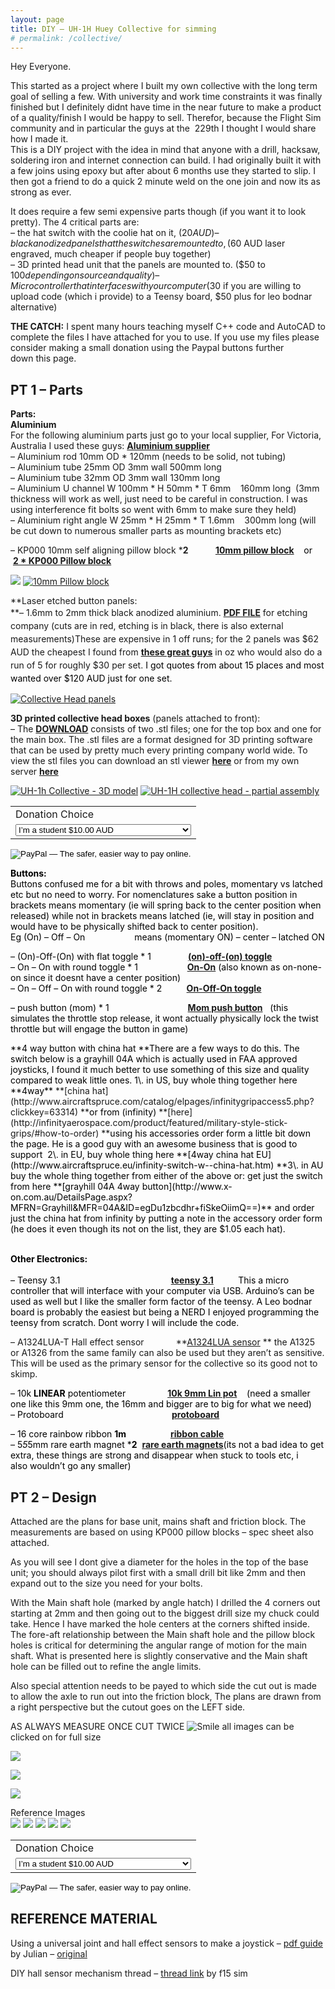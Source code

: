 ```yaml
---
layout: page
title: DIY – UH-1H Huey Collective for simming
# permalink: /collective/
---
```



Hey Everyone.

This started as a project where I built my own collective with the long term goal of selling a few. With university and work time constraints it was finally finished but I definitely didnt have time in the near future to make a product of a quality/finish I would be happy to sell. Therefor, because the Flight Sim community and in particular the guys at the  229th I thought I would share how I made it.  
This is a DIY project with the idea in mind that anyone with a drill, hacksaw, soldering iron and internet connection can build. I had originally built it with a few joins using epoxy but after about 6 months use they started to slip. I then got a friend to do a quick 2 minute weld on the one join and now its as strong as ever.

It does require a few semi expensive parts though (if you want it to look pretty). The 4 critical parts are:  
– the hat switch with the coolie hat on it, ($20 AUD)  
– black anodized panels that the switches are mounted to, ($60 AUD laser engraved, much cheaper if people buy together)  
– 3D printed head unit that the panels are mounted to. ($50 to $100 depending on source and quality)  
– Micro controller that interfaces with your computer  ($30 if you are willing to upload code (which i provide) to a Teensy board, $50 plus for leo bodnar alternative)

**THE CATCH:** I spent many hours teaching myself C++ code and AutoCAD to complete the files I have attached for you to use. If you use my files please consider making a small donation using the Paypal buttons further down this page.

## **PT 1 – Parts**

**Parts:**  
**Aluminium**  
For the following aluminium parts just go to your local supplier, For Victoria, Australia I used these guys: **[Aluminium supplier](http://www.whitepages.com.au/business-listing/just-aluminium-1264010/south-geelong-vic)**  
– Aluminium rod 10mm OD * 120mm (needs to be solid, not tubing)  
– Aluminium tube 25mm OD 3mm wall 500mm long  
– Aluminium tube 32mm OD 3mm wall 130mm long  
– Aluminium U channel W 100mm * H 50mm * T 6mm    160mm long  (3mm thickness will work as well, just need to be careful in construction. I was using interference fit bolts so went with 6mm to make sure they held)  
– Aluminium right angle W 25mm * H 25mm * T 1.6mm    300mm long (will be cut down to numerous smaller parts as mounting brackets etc)

– KP000 10mm self aligning pillow block ***2**           <span style="color: #000000;">[**10mm pillow block**](http://www.ebay.com.au/itm/10-mm-Self-Aligning-Pillow-Block-Ball-Bearing-KP000-Australian-Seller-/331328551127?pt=LH_DefaultDomain_15&hash=item4d24b878d7)    or      **[2 * KP000 Pillow block](http://www.ebay.com.au/itm/2pc-10mm-KP000-Mounted-Ball-Bearing-Block-KP-Serials-/281492884061?hash=item418a488a5d)**</span>

[![](http://i763.photobucket.com/albums/xx274/taccca/229th/Huey%20Collective/Design/th_pillow%20block%20specks.jpg)](http://s763.photobucket.com/user/taccca/media/229th/Huey%20Collective/Design/pillow%20block%20specks.jpg.html) [![10mm Pillow block](http://damienstpierre.com/blog/wp-content/uploads/2016/02/10mm-Pillow-block-e1456144389955-150x150.jpg)](http://damienstpierre.com/blog/wp-content/uploads/2016/02/10mm-Pillow-block-e1456144389955.jpg)

**Laser etched button panels:  
**<span style="line-height: 1.5;">– 1.6mm to 2mm thick black anodized aluminium.</span> **[PDF FILE](http://www.damienstpierre.com/downloads/Collective%20Button%20Panels.pdf)** <span style="line-height: 1.5;">for etching company (cuts are in red, etching is in black, there is also external measurements)</span><span style="line-height: 1.5;">These are expensive in 1 off runs; for the 2 panels was $62 AUD the cheapest I found from</span> [**these great guys**](http://www.graphicengraving.com.au/contactus.htm)<span style="line-height: 1.5;"> in oz who would also do a run of 5 for roughly $30 per set. </span><span style="color: #000000; line-height: 1.5;">I got quotes from about 15 places and most wanted over $120 AUD just for one set.</span>

[![Collective Head panels](http://damienstpierre.com/blog/wp-content/uploads/2016/02/Front-Panel-1-150x150.png)](http://damienstpierre.com/blog/wp-content/uploads/2016/02/Front-Panel-1.png)

**3D printed collective head boxes** (panels attached to front):  
– The **[DOWNLOAD](http://www.damienstpierre.com/downloads/Collective_STLs.rar)** consists of two .stl files; one for the top box and one for the main box. The .stl files are a format designed for 3D printing software that can be used by pretty much every printing company world wide. To view the stl files you can download an stl viewer **[here](http://www.freestlview.com/)** or from my own server **[here](http://www.damienstpierre.com/downloads/STLView.rar)**

[![UH-1h Collective - 3D model](http://damienstpierre.com/blog/wp-content/uploads/2016/02/Untitled1-150x150.jpg)](http://damienstpierre.com/blog/wp-content/uploads/2016/02/Untitled1.jpg) [![UH-1H collective head - partial assembly](http://damienstpierre.com/blog/wp-content/uploads/2016/02/IMG_1077-150x150.jpg)](http://damienstpierre.com/blog/wp-content/uploads/2016/02/IMG_1077.jpg)

<form action="https://www.paypal.com/cgi-bin/webscr" method="post" target="paypal"><input name="cmd" type="hidden" value="_s-xclick">  
<input name="hosted_button_id" type="hidden" value="EAGM479JS3URL">

<table class="table table-hover">

<tbody>

<tr>

<td><input name="on0" type="hidden" value="Donation Choice">Donation Choice</td>

</tr>

<tr>

<td><select name="os0"><option value="I'm a student">I’m a student $10.00 AUD</option><option value="I'm working">I’m working $20.00 AUD</option><option value="I appreciate the time you put in">I appreciate the time you put in $40.00 AUD</option><option value="I game with a 40">I game with a 40″+ monitor $60.00 AUD</option></select></td>

</tr>

</tbody>

</table>

<input name="currency_code" type="hidden" value="AUD">  
<input alt="PayPal — The safer, easier way to pay online." name="submit" src="https://www.paypalobjects.com/en_AU/i/btn/btn_cart_LG.gif" type="image">  
</form>

**<span style="color: #000000;">Buttons:</span>**  
<span style="color: #000000;">Buttons confused me for a bit with throws and poles, momentary vs latched etc but no need to worry. For nomenclatures sake a button position in brackets means momentary (ie will spring back to the center position when released) while not in brackets means latched (ie, will stay in position and would have to be physically shifted back to center position).</span>  
<span style="color: #000000;">Eg (On) – Off – On                    means (momentary ON) – center – latched ON</span>

<span style="color: #000000;">– (On)-Off-(On) with flat toggle * 1               [**(on)-off-(on) toggle**](http://au.element14.com/multicomp/1ms4t6b11m1qe/switch-spdt/dp/9473637)</span>  
<span style="color: #000000;">– On – On with round toggle * 1                    [**On-On**](http://au.element14.com/multicomp/1ms1t1b5m1qe/switch-spdt-2-0a-250v/dp/947337802) (also known as on-none-on since it doesnt have a center position)      </span>  
<span style="color: #000000;">– On – Off – On with round toggle * 2          [**On-Off-On toggle**](http://au.element14.com/multicomp/1ms3t1b5m1qe/switch-spdt-on-off-on-5a-28vdc/dp/947338602)</span>

<span style="color: #000000;">– push button (mom) * 1                                [**Mom push button**](http://au.element14.com/multicomp/r13-502a-05-b/switch-spst-3a-125v-solder/dp/1634622?Ntt=R13-502A-05-B)   (this simulates the throttle stop release, it wont actually physically lock the twist throttle but will engage the button in game)</span>

<span style="color: #000000;">  
**4 way button with china hat  
**There are a few ways to do this. The switch below is a grayhill 04A which is actually used in FAA approved joysticks, I found it much better to use something of this size and quality compared to weak little ones.  
1\. in US, buy whole thing together here **4way** </span>**[china hat](http://www.aircraftspruce.com/catalog/elpages/infinitygripaccess5.php?clickkey=63314) **<span style="color: #000000;">or from (infinity) </span>**[here](http://infinityaerospace.com/product/featured/military-style-stick-grips/#how-to-order) **<span style="color: #000000;">using his accessories order form a little bit down the page. He is a good guy with an awesome business that is good to support </span>  
<span style="color: #000000;">2\. in EU, buy whole thing here **[4way china hat EU](http://www.aircraftspruce.eu/infinity-switch-w--china-hat.htm)  
**3\. in AU buy the whole thing together from either of the above or:  
get just the switch from here **[grayhill 04A 4way button](http://www.x-on.com.au/DetailsPage.aspx?MFRN=Grayhill&MFR=04A&ID=egDu1zbcdhr+fiSkeOiimQ==)** and order just the china hat from infinity by putting a note in the accessory order form (he does it even though its not on the list, they are $1.05 each hat).                                     </span>

**<span style="color: #000000;">Other Electronics:  
</span>**  
<span style="color: #000000;">– Teensy 3.1                                             **[teensy 3.1](http://littlebirdelectronics.com.au/products/teensy-3-1)**          This a micro controller that will interface with your computer via USB. Arduino’s can be used as well but I like the smaller form factor of the teensy. A Leo bodnar board is probably the easiest but being a NERD I enjoyed programming the teensy from scratch. Dont worry I will include the code.</span>

– A1324LUA-T Hall effect sensor             **[A1324LUA sensor](http://au.element14.com/allegro-microsystems/a1324lua-t/ic-sensor-hall-effect--nw/dp/2336862) ** the A1325 or A1326 from the same family can also be used but they aren’t as sensitive. This will be used as the primary sensor for the collective so its good not to skimp.

<span style="color: #000000;">– 10k **LINEAR** potentiometer                 [**10k 9mm Lin pot**](http://www.jaycar.com.au/Passive-Components/Resistors/Potentiometers/10K-9mm-Square-Potentiometer-Linear-Single-Gang-(B)/p/RP8510)    (need a smaller one like this 9mm one, the 16mm and bigger are to big for what we need)</span>  
<span style="color: #000000;">– Protoboard                                            [**protoboard**](http://www.ebay.com.au/itm/10Pcs-DIY-Prototype-Paper-PCB-Universal-Experiment-Matrix-Circuit-Board-5x7cm-OK-/251730812866?hash=item3a9c535fc2)</span>

<span style="color: #000000;">– 16 core rainbow ribbon **1m**                  **[ribbon cable](http://www.jaycar.com.au/Wire%2C-Cable-%26-Accessories/Communication-Cable/IDC/Rainbow-Cable-16-Core/p/WM4516)**</span>  
<span style="color: #000000;">– 5*5*5mm rare earth magnet ***2**  [**rare earth magnets**](http://www.ebay.com.au/itm/27-Cube-Rare-Earth-Neodymium-Magnets-N50-5mm-x-5mm-x-5mm-/290916003382?hash=item43bbf1ee36)(its not a bad idea to get extra, these things are strong and disappear when stuck to tools etc, i also wouldn’t go any smaller)</span>

## **PT 2 – Design**

Attached are the plans for base unit, mains shaft and friction block. The measurements are based on using KP000 pillow blocks – spec sheet also attached.

As you will see I dont give a diameter for the holes in the top of the base unit; you should always pilot first with a small drill bit like 2mm and then expand out to the size you need for your bolts.

With the Main shaft hole (marked by angle hatch) I drilled the 4 corners out starting at 2mm and then going out to the biggest drill size my chuck could take. Hence I have marked the hole centers at the corners shifted inside. The fore-aft relationship between the Main shaft hole and the pillow block holes is critical for determining the angular range of motion for the main shaft. What is presented here is slightly conservative and the Main shaft hole can be filled out to refine the angle limits.

Also special attention needs to be payed to which side the cut out is made to allow the axle to run out into the friction block, The plans are drawn from a right perspective but the cutout goes on the LEFT side.

AS ALWAYS MEASURE ONCE CUT TWICE ![Smile](http://illiweb.com/fa/i/smiles/icon_smile.gif) all images can be clicked on for full size

[![](http://i763.photobucket.com/albums/xx274/taccca/229th/Huey%20Collective/Design/Collective%20Design-1-2.jpg)](http://s763.photobucket.com/user/taccca/media/229th/Huey%20Collective/Design/Collective%20Design-1-2.jpg.html)

[![](http://i763.photobucket.com/albums/xx274/taccca/229th/Huey%20Collective/Design/Collective%20Design-2.jpg)](http://s763.photobucket.com/user/taccca/media/229th/Huey%20Collective/Design/Collective%20Design-2.jpg.html)

[![](http://i763.photobucket.com/albums/xx274/taccca/229th/Huey%20Collective/Design/Collective%20Design-3.jpg)](http://s763.photobucket.com/user/taccca/media/229th/Huey%20Collective/Design/Collective%20Design-3.jpg.html)

Reference Images  
[![](http://i763.photobucket.com/albums/xx274/taccca/229th/Huey%20Collective/Design/th_pillow%20block%20specks.jpg)](http://s763.photobucket.com/user/taccca/media/229th/Huey%20Collective/Design/pillow%20block%20specks.jpg.html) [![](http://i763.photobucket.com/albums/xx274/taccca/229th/Huey%20Collective/th_Collective-1091.jpg)](http://s763.photobucket.com/user/taccca/media/229th/Huey%20Collective/Collective-1091.jpg.html) [![](http://i763.photobucket.com/albums/xx274/taccca/229th/Huey%20Collective/th_Collective-1093.jpg)](http://s763.photobucket.com/user/taccca/media/229th/Huey%20Collective/Collective-1093.jpg.html) [![](http://i763.photobucket.com/albums/xx274/taccca/229th/Huey%20Collective/th_Collective-1095.jpg)](http://s763.photobucket.com/user/taccca/media/229th/Huey%20Collective/Collective-1095.jpg.html) [![](http://i763.photobucket.com/albums/xx274/taccca/229th/Huey%20Collective/th_Collective-1098.jpg)](http://s763.photobucket.com/user/taccca/media/229th/Huey%20Collective/Collective-1098.jpg.html)

<form action="https://www.paypal.com/cgi-bin/webscr" method="post" target="paypal"><input name="cmd" type="hidden" value="_s-xclick">  
<input name="hosted_button_id" type="hidden" value="EAGM479JS3URL">

<table class="table table-hover">

<tbody>

<tr>

<td><input name="on0" type="hidden" value="Donation Choice">Donation Choice</td>

</tr>

<tr>

<td><select name="os0"><option value="I'm a student">I’m a student $10.00 AUD</option><option value="I'm working">I’m working $20.00 AUD</option><option value="I appreciate the time you put in">I appreciate the time you put in $40.00 AUD</option><option value="I game with a 40">I game with a 40″+ monitor $60.00 AUD</option></select></td>

</tr>

</tbody>

</table>

<input name="currency_code" type="hidden" value="AUD">  
<input alt="PayPal — The safer, easier way to pay online." name="submit" src="https://www.paypalobjects.com/en_AU/i/btn/btn_cart_LG.gif" type="image">  
</form>


## **REFERENCE MATERIAL**

Using a universal joint and hall effect sensors to make a joystick – [pdf guide](http://www.damienstpierre.com/other/downloads/uni_stick.pdf) by Julian – [original](http://www.mycockpit.org/forums/content.php?r=88-Hall-Effects-Sensors-to-make-a-joystick)

DIY hall sensor mechanism thread – [thread link](http://simhq.com/forum/ubbthreads.php/topics/3225807/all/DIY_hall_sensor.html) by f15 sim



